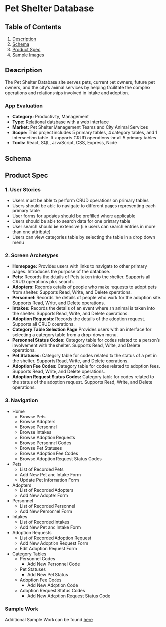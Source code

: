 # Pet Shelter Database

## Table of Contents
1. [Description](#Description)
2. [Schema](#Schema)
3. [Product Spec](#Product-Spec)
5. [Sample Images](#Samples)

## Description
The Pet Shelter Database site serves pets, current pet owners, future pet owners, and the city’s animal services by helping facilitate the complex operations and relationships involved in intake and adoption. 

### App Evaluation
- **Category:** Productivity, Management
- **Type:** Relational database with a web interface
- **Market:** Pet Shelter Management Teams and City Animal Services
- **Scope:** This project includes 5 primary tables, 4 category tables, and 1 intersection table. It supports CRUD operations for all 5 primary tables.  
- **Tools:** React, SQL, JavaScript, CSS, Express, Node

## Schema 

## Product Spec

### 1. User Stories

* Users must be able to perform CRUD operations on primary tables
* Users should be able to navigate to different pages representing each primary table
* User forms for updates should be prefilled where applicable 
* Users should be able to search data for one primary table
* User search should be extensive (i.e users can search entries in more than one attribute)
* Users can view categories table by selecting the table in a drop down menu

### 2. Screen Archetypes

* **Homepage:** Provides users with links to navigate to other primary pages. Introduces the purpose of the database. 
* **Pets:** Records the details of Pets taken into the shelter. Supports all CRUD operations plus search. 
* **Adopters:** Records details of people who make requests to adopt pets from shelter. Supports Read, Write, and Delete operations. 
* **Personnel**: Records the details of people who work for the adoption site. Supports Read, Write, and Delete operations. 
* **Intakes:** Records the details of an event where an animal is taken into the shelter. Supports Read, Write, and Delete operations. 
* **Adoption Requests:** Records the details of the adoption request. Supports all CRUD operations.
* **Category Table Selection Page** Provides users with an interface for selecting a category table from a drop-down menu.
* **Personnel Status Codes:** Category table for codes related to a person’s involvement with the shelter. Supports Read, Write, and Delete operations. 
* **Pet Statuses:** Category table for codes related to the status of a pet in the shelter. Supports Read, Write, and Delete operations. 
* **Adoption Fee Codes:** Category table for codes related to adoption fees. Supports Read, Write, and Delete operations. 
* **Adoption Request Status Codes:** Category table for codes related to the status of the adoption request. Supports Read, Write, and Delete operations. 

### 3. Navigation

* Home
   * Browse Pets
   * Browse Adopters
   * Browse Personnel
   * Browse Intakes
   * Browse Adoption Requests
   * Browse Personnel Codes
   * Browse Pet Statuses
   * Browse Adoption Fee Codes
   * Browse Adoption Request Status Codes
* Pets
   * List of Recorded Pets
   * Add New Pet and Intake Form
   * Update Pet Information Form
* Adopters
   * List of Recorded Adopters
   * Add New Adopter Form
* Personnel
   * List of Recorded Personnel
   * Add New Personnel Form
* Intakes
   * List of Recorded Intakes
   * Add New Pet and Intake Form
* Adoption Requests
   * List of Recorded Adoption Request
   * Add New Adoption Request Form
   * Edit Adoption Request Form
* Category Tables
   * Personnel Codes
     * Add New Personnel Code
   * Pet Statuses
     * Add New Pet Status 
   * Adoption Fee Codes
     * Add New Adoption Code 
   * Adoption Request Status Codes
     * Add New Adoption Request Status Code

### Sample Work

Additional Sample Work can be found [here]()
